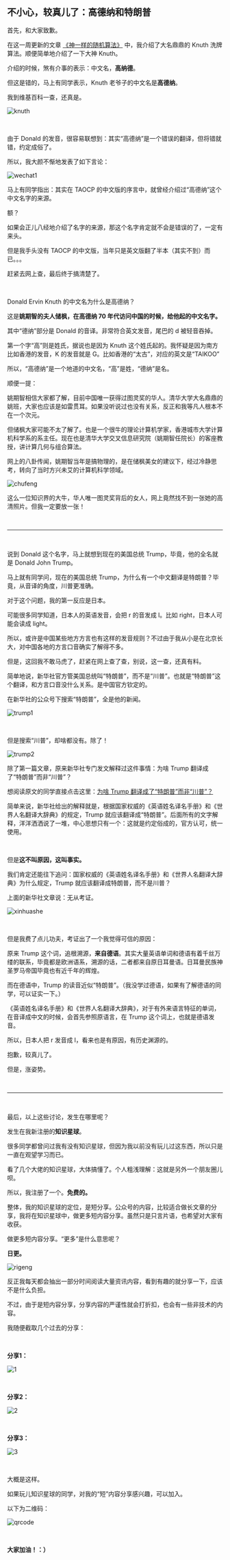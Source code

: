 ## 不小心，较真儿了：高德纳和特朗普

首先，和大家致歉。

在这一周更新的文章 [《神一样的随机算法》](../2019-07-09/) 中，我介绍了大名鼎鼎的 Knuth 洗牌算法。顺便简单地介绍了一下大神 Knuth。

介绍的时候，煞有介事的表示：中文名，**高纳德**。

但这是错的，马上有同学表示，Knuth 老爷子的中文名是**高德纳**。

我到维基百科一查，还真是。

![knuth](knuth.png)

<br/>

由于 Donald 的发音，很容易联想到：其实“高德纳”是一个错误的翻译，但将错就错，约定成俗了。

所以，我大颜不惭地发表了如下言论：

![wechat1](wechat1.jpeg)

马上有同学指出：其实在 TAOCP 的中文版的序言中，就曾经介绍过“高德纳”这个中文名字的来源。

额？

如果会正儿八经地介绍了名字的来源，那这个名字肯定就不会是错误的了，一定有来头。

但是我手头没有 TAOCP 的中文版，当年只是英文版翻了半本（其实不到）而已。。。

赶紧去网上查，最后终于搞清楚了。

<br/>

Donald Ervin Knuth 的中文名为什么是高德纳？

这是**姚期智的夫人储枫，在高德纳 70 年代访问中国的时候，给他起的中文名字。**

其中“德纳”部分是 Donald 的音译。非常符合英文发音，尾巴的 d 被轻音吞掉。

第一个字“高”则是姓氏，据说也是因为 Knuth 这个姓氏起的。我怀疑是因为南方比如香港的发音，K 的发音就是 G。比如香港的“太古”，对应的英文是“TAIKOO”

所以，“高德纳”是一个地道的中文名，“高”是姓，“德纳”是名。

顺便一提：

姚期智相信大家都了解，目前中国唯一获得过图灵奖的华人。清华大学大名鼎鼎的姚班，大家也应该是如雷贯耳。如果没听说过也没有关系，反正和我等凡人根本不在一个次元。

但储枫大家可能不太了解了。也是一个很牛的理论计算机学家，香港城市大学计算机科学系的系主任。现在也是清华大学交叉信息研究院（姚期智任院长）的客座教授，讲计算几何与组合算法。

网上的八卦传闻，姚期智当年是搞物理的，是在储枫美女的建议下，经过冷静思考，转向了当时方兴未艾的计算机科学领域。

![chufeng](chufeng.jpg)

这么一位知识界的大牛，华人唯一图灵奖背后的女人，网上竟然找不到一张她的高清照片。但我一定要放一张！

<br/>

---

<br/>

说到 Donald 这个名字，马上就想到现在的美国总统 Trump，毕竟，他的全名就是 Donald John Trump。

马上就有同学问，现在的美国总统 Trump，为什么有一个中文翻译是特朗普？毕竟，从音译的角度，川普更准确。

对于这个问题，我的第一反应是日本。

可能很多同学知道，日本人的英语发音，会把 r 的音发成 l。比如 right，日本人可能会读成 light。

所以，或许是中国某些地方方言也有这样的发音规则？不过由于我从小是在北京长大，对中国各地的方言口音确实了解得不多。

但是，这回我不敢马虎了，赶紧在网上查了查，别说，这一查，还真有料。

简单地说，新华社官方管美国总统叫“特朗普”，而不是“川普”。也就是“特朗普”这个翻译，和方言口音没什么关系。是中国官方钦定的。

在新华社的公众号下搜索“特朗普”，全是他的新闻。

![trump1](trump1.jpeg)

<br/>

但是搜索“川普”，却啥都没有。除了！

![trump2](trump2.jpeg)

除了第一篇文章，原来新华社专门发文解释过这件事情：为啥 Trump 翻译成了“特朗普”而非“川普”？

想阅读原文的同学直接点击这里：[为啥 Trump 翻译成了“特朗普”而非“川普”？](https://mp.weixin.qq.com/s?__biz=MzA4NDI3NjcyNA==&mid=2649342577&idx=2&sn=38bd5de614fc04329907763c40dd1d71&chksm=87f4c6eab0834ffc20e170745e123bbc7e26e3ede92a20a81cc1235d7b7aacc2c06d9fa4b78c&mpshare=1&scene=1&srcid=0711V9OG05reUmAX98yhLtMP&pass_ticket=D2oQgEogpFzWURFslsWalr1CBZYs188ZC9%2BITkGjXf1N1p8EmAdPhFLb7dcrNAaG#rd)

简单来说，新华社给出的解释就是，根据国家权威的《英语姓名译名手册》和《世界人名翻译大辞典》的规定，Trump 就应该翻译成“特朗普”。后面所有的文字解释，洋洋洒洒说了一堆，中心思想只有一个：这就是约定俗成的，官方认可，统一使用。

<br/>

但是**这不叫原因，这叫事实。**

我们肯定还能往下追问：国家权威的《英语姓名译名手册》和《世界人名翻译大辞典》为什么规定，Trump 就应该翻译成特朗普，而不是川普？

上面的新华社文章说：无从考证。

![xinhuashe](xinhuashe.jpg)

<br/>

但是我费了点儿功夫，考证出了一个我觉得可信的原因：

原来 Trump 这个词，追根溯源，**来自德语**。其实大量英语单词和德语有着千丝万缕的联系，毕竟都是欧洲语系，溯源的话，二者都来自原日耳曼语。日耳曼民族神圣罗马帝国毕竟也有近千年的辉煌。

而在德语中，Trump 的读音近似“特朗普”。（我没学过德语，如果有了解德语的同学，可以证实一下。）

《英语姓名译名手册》和《世界人名翻译大辞典》，对于有外来语言特征的单词，在音译成中文的时候，会首先参照原语言，在 Trump 这个词上，也就是德语发音。

所以，日本人把 r 发音成 l，看来也是有原因，有历史渊源的。

抱歉，较真儿了。

但是，涨姿势。

<br/>

---

<br/>

最后，以上这些讨论，发生在哪里呢？

发生在我新注册的**知识星球**。

很多同学都曾问过我有没有知识星球，但因为我以前没有玩儿过这东西，所以只是一直在观望学习而已。

看了几个大佬的知识星球，大体搞懂了。个人粗浅理解：这就是另外一个朋友圈儿呗。

所以，我注册了一个。**免费的。**

整体，我的知识星球的定位，是短分享。公众号的内容，比较适合做长文章的分享，我将在知识星球中，做更多短内容分享。虽然只是只言片语，也希望对大家有收获。

做更多短内容分享。“更多”是什么意思呢？

**日更。**

![rigeng](rigeng.jpg)

反正我每天都会抽出一部分时间阅读大量资讯内容，看到有趣的就分享一下，应该不是什么负担。

不过，由于是短内容分享，分享内容的严谨性就会打折扣，也会有一些非技术的内容。

我随便截取几个过去的分享：

<br/>

**分享1：**

![1](1.jpeg)

<br/>

**分享2：**

![2](2.jpeg)

<br/>


**分享3：**

![3](3.jpeg)

<br/>

大概是这样。

如果玩儿知识星球的同学，对我的“短”内容分享感兴趣，可以加入。

以下为二维码：

![qrcode](qrcode.JPG)

<br/>

**大家加油！：）**








